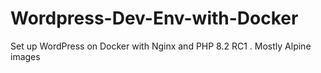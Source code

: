 # Wordpress-Dev-Env-with-Docker

Set up WordPress on Docker with Nginx and PHP 8.2 RC1 . Mostly Alpine images
